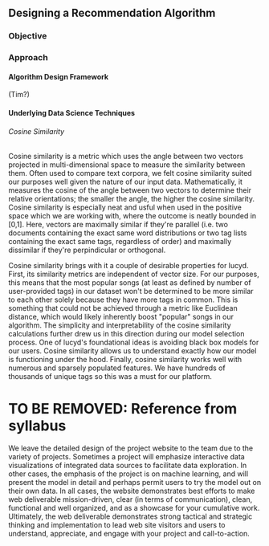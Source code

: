 ## Designing a Recommendation Algorithm

### Objective

### Approach

#### Algorithm Design Framework
(Tim?)

#### Underlying Data Science Techniques

###### Cosine Similarity
Cosine similarity is a metric which uses the angle between two vectors projected in multi-dimensional space to measure the similarity between them. Often used to compare text corpora, we felt cosine similarity suited our purposes well given the nature of our input data. Mathematically, it measures the cosine of the angle between two vectors to determine their relative orientations; the smaller the angle, the higher the cosine similarity. Cosine similarity is especially neat and usful when used in the positive space which we are working with, where the outcome is neatly bounded in [0,1]. Here, vectors are maximally similar if they're parallel (i.e. two documents containing the exact same word distributions or two tag lists containing the exact same tags, regardless of order) and maximally dissimilar if they're perpindicular or orthogonal. 

Cosine similarity brings with it a couple of desirable properties for lucyd. First, its similarity metrics are independent of vector size. For our purposes, this means that the most popular songs (at least as defined by number of user-provided tags) in our dataset won't be determined to be more similar to each other solely because they have more tags in common. This is something that could not be achieved through a metric like Euclidean distance, which would likely inherently boost "popular" songs in our algorithm. The simplicity and interpretability of the cosine similarity calculations further drew us in this direction during our model selection process. One of lucyd's foundational ideas is avoiding black box models for our users. Cosine similarity allows us to understand exactly how our model is functioning under the hood. Finally, cosine similarity works well with numerous and sparsely populated features. We have hundreds of thousands of unique tags so this was a must for our platform.



# TO BE REMOVED: Reference from syllabus
We leave the detailed design of the project website to the team
due to the variety of projects. Sometimes a project will emphasize
interactive data visualizations of integrated data sources to
facilitate data exploration. In other cases, the emphasis of the
project is on machine learning, and will present the model in detail
and perhaps permit users to try the model out on their own data.
In all cases, the website demonstrates best efforts to make web
deliverable mission-driven, clear (in terms of communication),
clean, functional and well organized, and as a showcase for your
cumulative work. Ultimately, the web deliverable demonstrates
strong tactical and strategic thinking and implementation to lead
web site visitors and users to understand, appreciate, and engage
with your project and call-to-action.
